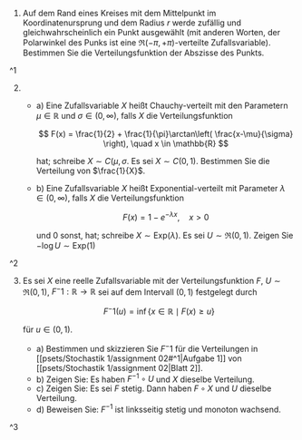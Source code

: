 1. Auf dem Rand eines Kreises mit dem Mittelpunkt im Koordinatenursprung und dem Radius $r$ werde zufällig und gleichwahrscheinlich ein Punkt ausgewählt (mit anderen Worten, der Polarwinkel des Punks ist eine $\mathfrak{R}(-\pi, +\pi)$-verteilte Zufallsvariable).
	Bestimmen Sie die Verteilungsfunktion der Abszisse des Punkts.

^1

2. 
	- a) Eine Zufallsvariable $X$ heißt Chauchy-verteilt mit den Parametern $\mu \in \mathbb{R}$ und $\sigma \in (0, \infty)$, falls $X$ die Verteilungsfunktion
		
		$$
			F(x) = \frac{1}{2} + \frac{1}{\pi}\arctan\left( \frac{x-\mu}{\sigma} \right), \quad x \in \mathbb{R}
		$$
		
		hat; schreibe $X \sim C(\mu, \sigma$.
		Es sei $X \sim C(0, 1)$.
		Bestimmen Sie die Verteilung von $\frac{1}{X}$.
	- b) Eine Zufallsvariable $X$ heißt Exponential-verteilt mit Parameter $\lambda \in (0, \infty)$, falls $X$ die Verteilungsfunktion
		
		$$
			F(x) = 1 - e^{-\lambda x}, \quad x \gt 0
		$$
		
		und $0$ sonst, hat; schreibe $X \sim \text{Exp}(\lambda)$.
		Es sei $U \sim \mathfrak{R}(0, 1)$.
		Zeigen Sie $-\log U \sim \text{Exp}(1)$

^2

3. Es sei $X$ eine reelle Zufallsvariable mit der Verteilungsfunktion $F$, $U \sim \mathfrak{R}(0, 1)$, $F^-1 : \mathbb{R} \to \mathbb{R}$ sei auf dem Intervall $(0, 1)$ festgelegt durch
	
	$$
		F^-1(u) = \inf\{ x \in \mathbb{R} \mid F(x) \ge u \}
	$$
	
	für $u \in (0, 1)$.
	
	- a) Bestimmen und skizzieren Sie $F^-1$ für die Verteilungen in [[psets/Stochastik 1/assignment 02#^1|Aufgabe 1]] von [[psets/Stochastik 1/assignment 02|Blatt 2]].
	- b) Zeigen Sie: Es haben $F^{-1} \circ U$ und $X$ dieselbe Verteilung.
	- c) Zeigen Sie: Es sei $F$ stetig.
		Dann haben $F \circ X$ und $U$ dieselbe Verteilung.
	- d) Beweisen Sie: $F^{-1}$ ist linksseitig stetig und monoton wachsend.

^3